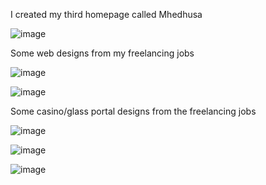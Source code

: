I created my third homepage called Mhedhusa

![image](/images/work/2002/Mhedhusa.png)

Some web designs from my freelancing jobs

![image](/images/work/2002/csaladjog.jpg)

![image](/images/work/2002/tvkispest.jpg)

Some casino/glass portal designs from the freelancing jobs 

![image](/images/work/2002/BlackDog.jpg)

![image](/images/work/2002/Jackpot.jpg)

![image](/images/work/2002/PlaySystem.jpg)
